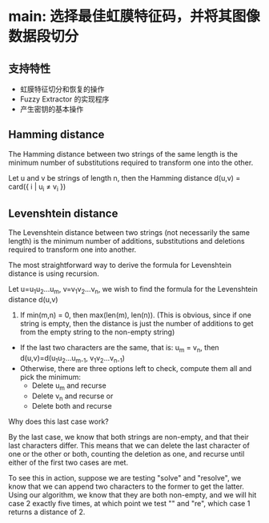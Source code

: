# main:  选择最佳虹膜特征码，并将其图像数据段切分

## 支持特性
 - 虹膜特征切分和恢复的操作
 - Fuzzy Extractor 的实现程序
 - 产生密钥的基本操作

## Hamming distance

The Hamming distance between two strings of the same length is the minimum number of substitutions required to transform one into the other.

Let u and v be strings of length n, then the Hamming distance d(u,v) = card({ i | u<sub>i</sub> ≠ v<sub>i</sub> })

## Levenshtein distance

The Levenshtein distance between two strings (not necessarily the same length) is the minimum number of additions, substitutions and deletions required to transform one into another.

The most straightforward way to derive the formula for Levenshtein distance is using recursion.

Let u=u<sub>1</sub>u<sub>2</sub>...u<sub>m</sub>, v=v<sub>1</sub>v<sub>2</sub>...v<sub>n</sub>, we wish to find the formula for the Levenshtein distance d(u,v)

 1. If min(m,n) = 0, then max(len(m), len(n)). (This is obvious, since if one string is empty, then the distance is just the number of additions to get from the empty string to the non-empty string)
 - If the last two characters are the same, that is: u<sub>m</sub> = v<sub>n</sub>, then d(u,v)=d(u<sub>1</sub>u<sub>2</sub>...u<sub>m-1</sub>, v<sub>1</sub>v<sub>2</sub>...v<sub>n-1</sub>)
 - Otherwise, there are three options left to check, compute them all and pick the minimum:
   - Delete u<sub>m</sub> and recurse
   - Delete v<sub>n</sub> and recurse or
   - Delete both and recurse
  
Why does this last case work?

By the last case, we know that both strings are non-empty, and that their last characters differ. This means that we can delete the last character of one or the other or both, counting the deletion as one, and recurse until either of the first two cases are met.

To see this in action, suppose we are testing "solve" and "resolve", we know that we can append two characters to the former to get the latter. Using our algorithm, we know that they are both non-empty, and we will hit case 2 exactly five times, at which point we test "" and "re", which case 1 returns a distance of 2.

